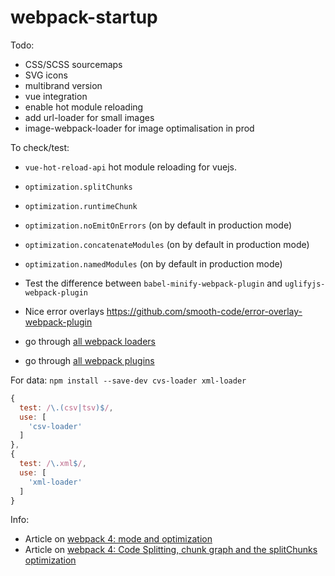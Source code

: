 # webpack-startup

Todo:
- CSS/SCSS sourcemaps
- SVG icons
- multibrand version
- vue integration
- enable hot module reloading
- add url-loader for small images
- image-webpack-loader for image optimalisation in prod

To check/test:
- `vue-hot-reload-api` hot module reloading for vuejs.
- `optimization.splitChunks`
- `optimization.runtimeChunk`
- `optimization.noEmitOnErrors` (on by default in production mode)
- `optimization.concatenateModules` (on by default in production mode)
- `optimization.namedModules` (on by default in production mode)
- Test the difference between `babel-minify-webpack-plugin` and `uglifyjs-webpack-plugin`
- Nice error overlays https://github.com/smooth-code/error-overlay-webpack-plugin

- go through [all webpack loaders](https://webpack.js.org/loaders/)
- go through [all webpack plugins](https://webpack.js.org/plugins/)


For data:
`npm install --save-dev cvs-loader xml-loader`
````javascript
{
  test: /\.(csv|tsv)$/,
  use: [
    'csv-loader'
  ]
},
{
  test: /\.xml$/,
  use: [
    'xml-loader'
  ]
}
````

Info:
- Article on [webpack 4: mode and optimization](https://medium.com/webpack/webpack-4-mode-and-optimization-5423a6bc597a)
- Article on [webpack 4: Code Splitting, chunk graph and the splitChunks optimization](https://medium.com/webpack/webpack-4-code-splitting-chunk-graph-and-the-splitchunks-optimization-be739a861366)
